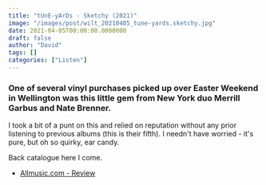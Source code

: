 ```yaml
---
title: "tUnE-yArDs - Sketchy (2021)"
image: "/images/post/wilt_20210405_tune-yards.sketchy.jpg"
date: 2021-04-05T00:00:00.0000000
draft: false
author: "David"
tags: []
categories: ["Listen"]
---
```

### One of several vinyl purchases picked up over Easter Weekend in Wellington was this little gem from New York duo Merrill Garbus and Nate Brenner.

 I took a bit of a punt on this and relied on reputation without any prior listening to previous albums (this is their fifth). I needn't have worried - it's pure, but oh so quirky, ear candy.

 Back catalogue here I come.

-  [Allmusic.com - Review](https://www.allmusic.com/album/sketchy-mw0003476107)
